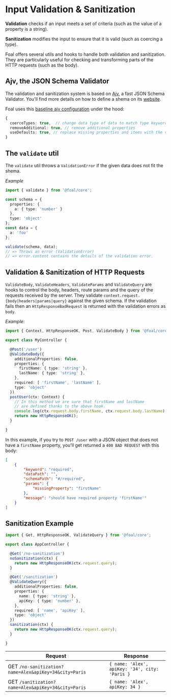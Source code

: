 # Input Validation & Sanitization

**Validation** checks if an input meets a set of criteria (such as the value of a property is a string).

**Sanitization** modifies the input to ensure that it is valid (such as coercing a type).

Foal offers several utils and hooks to handle both validation and sanitization. They are particularly useful for checking and transforming parts of the HTTP requests (such as the body).

## Ajv, the JSON Schema Validator

The validation and sanitization system is based on [Ajv](https://github.com/epoberezkin/ajv), a fast JSON Schema Validator. You'll find more details on how to define a shema on its [website](http://epoberezkin.github.io/ajv/). 

Foal uses this [baseline ajv configuration](https://github.com/epoberezkin/ajv#options-to-modify-validated-data) under the hood:
```typescript
{
  coerceTypes: true,  // change data type of data to match type keyword
  removeAdditional: true, // remove additional properties
  useDefaults: true, // replace missing properties and items with the values from corresponding default keyword
}
```

## The `validate` util

The `validate` util throws a `ValidationError` if the given data does not fit the shema.

*Example*
```typescript
import { validate } from '@foal/core';

const schema = {
  properties: {
    a: { type: 'number' }
  },
  type: 'object'
};
const data = {
  a: 'foo'
};

validate(schema, data);
// => Throws an error (ValidationError)
// => error.content contains the details of the validation error.
```

## Validation & Sanitization of HTTP Requests

`ValidateBody`, `ValidateHeaders`, `ValidateParams` and `ValidateQuery` are hooks to control the body, headers, route params and the query of the requests received by the server. They validate `context.request.{body|headers|params|query}` against the given schema. If the validation fails then an `HttpResponseBadRequest` is returned with the validation errors as `body`.

*Example*:
```typescript
import { Context, HttpResponseOK, Post, ValidateBody } from '@foal/core';

export class MyController {

  @Post('/user')
  @ValidateBody({
    additionalProperties: false,
    properties: {
      firstName: { type: 'string' },
      lastName: { type: 'string' },
    },
    required: [ 'firstName', 'lastName' ],
    type: 'object'
  })
  postUser(ctx: Context) {
    // In this method we are sure that firstName and lastName
    // are defined thanks to the above hook.
    console.log(ctx.request.body.firstName, ctx.request.body.lastName);
    return new HttpResponseOK();
  }

}

```

In this example, if you try to `POST /user` with a JSON object that does not have a `firstName` property, you'll get returned a `400 BAD REQUEST` with this body:

```json
[
    {
        "keyword": "required",
        "dataPath": "",
        "schemaPath": "#/required",
        "params": {
            "missingProperty": "firstName"
        },
        "message": "should have required property 'firstName'"
    }
]
```

## Sanitization Example

```typescript
import { Get, HttpResponseOK, ValidateQuery } from '@foal/core';

export class AppController {

  @Get('/no-sanitization')
  noSanitization(ctx) {
    return new HttpResponseOK(ctx.request.query);
  }

  @Get('/sanitization')
  @ValidateQuery({
    additionalProperties: false,
    properties: {
      name: { type: 'string' },
      apiKey: { type: 'number' },
    },
    required: [ 'name', 'apiKey' ],
    type: 'object'
  })
  sanitization(ctx) {
    return new HttpResponseOK(ctx.request.query);
  }

}

```

| Request | Response |
| --- | --- |
| GET `/no-sanitization?name=Alex&apiKey=34&city=Paris`| `{ name: 'Alex', apiKey: '34', city: 'Paris }`
| GET `/sanitization?name=Alex&apiKey=34&city=Paris` | `{ name: 'Alex', apiKey: 34 }`